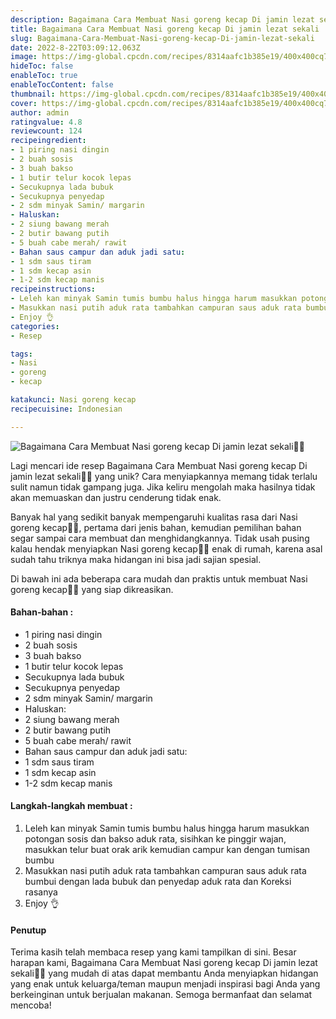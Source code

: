 ```yaml
---
description: Bagaimana Cara Membuat Nasi goreng kecap Di jamin lezat sekali"
title: Bagaimana Cara Membuat Nasi goreng kecap Di jamin lezat sekali
slug: Bagaimana-Cara-Membuat-Nasi-goreng-kecap-Di-jamin-lezat-sekali
date: 2022-8-22T03:09:12.063Z
image: https://img-global.cpcdn.com/recipes/8314aafc1b385e19/400x400cq70/photo.jpg
hideToc: false
enableToc: true
enableTocContent: false
thumbnail: https://img-global.cpcdn.com/recipes/8314aafc1b385e19/400x400cq70/photo.jpg
cover: https://img-global.cpcdn.com/recipes/8314aafc1b385e19/400x400cq70/photo.jpg
author: admin
ratingvalue: 4.8
reviewcount: 124
recipeingredient:
- 1 piring nasi dingin
- 2 buah sosis
- 3 buah bakso
- 1 butir telur kocok lepas
- Secukupnya lada bubuk
- Secukupnya penyedap
- 2 sdm minyak Samin/ margarin
- Haluskan:
- 2 siung bawang merah
- 2 butir bawang putih
- 5 buah cabe merah/ rawit
- Bahan saus campur dan aduk jadi satu:
- 1 sdm saus tiram
- 1 sdm kecap asin
- 1-2 sdm kecap manis
recipeinstructions:
- Leleh kan minyak Samin tumis bumbu halus hingga harum masukkan potongan sosis dan bakso aduk rata, sisihkan ke pinggir wajan, masukkan telur buat orak arik kemudian campur kan dengan tumisan bumbu
- Masukkan nasi putih aduk rata tambahkan campuran saus aduk rata bumbui dengan lada bubuk dan penyedap aduk rata dan Koreksi rasanya
- Enjoy 👌
categories:
- Resep

tags:
- Nasi
- goreng
- kecap

katakunci: Nasi goreng kecap
recipecuisine: Indonesian

---
```


![Bagaimana Cara Membuat Nasi goreng kecap Di jamin lezat sekali👩‍🍳](https://img-global.cpcdn.com/recipes/8314aafc1b385e19/400x400cq70/photo.jpg)

Lagi mencari ide resep Bagaimana Cara Membuat Nasi goreng kecap Di jamin lezat sekali👩‍🍳 yang unik? Cara menyiapkannya memang tidak terlalu sulit namun tidak gampang juga. Jika keliru mengolah maka hasilnya tidak akan memuaskan dan justru cenderung tidak enak.

Banyak hal yang sedikit banyak mempengaruhi kualitas rasa dari Nasi goreng kecap👩‍🍳, pertama dari jenis bahan, kemudian pemilihan bahan segar sampai cara membuat dan menghidangkannya. Tidak usah pusing kalau hendak menyiapkan Nasi goreng kecap👩‍🍳 enak di rumah, karena asal sudah tahu triknya maka hidangan ini bisa jadi sajian spesial.

Di bawah ini ada beberapa cara mudah dan praktis untuk membuat Nasi goreng kecap👩‍🍳 yang siap dikreasikan.

<!--inarticleads1-->

#### Bahan-bahan :

- 1 piring nasi dingin
- 2 buah sosis
- 3 buah bakso
- 1 butir telur kocok lepas
- Secukupnya lada bubuk
- Secukupnya penyedap
- 2 sdm minyak Samin/ margarin
- Haluskan:
- 2 siung bawang merah
- 2 butir bawang putih
- 5 buah cabe merah/ rawit
- Bahan saus campur dan aduk jadi satu:
- 1 sdm saus tiram
- 1 sdm kecap asin
- 1-2 sdm kecap manis

<!--inarticleads2-->

#### Langkah-langkah membuat :

1. Leleh kan minyak Samin tumis bumbu halus hingga harum masukkan potongan sosis dan bakso aduk rata, sisihkan ke pinggir wajan, masukkan telur buat orak arik kemudian campur kan dengan tumisan bumbu
1. Masukkan nasi putih aduk rata tambahkan campuran saus aduk rata bumbui dengan lada bubuk dan penyedap aduk rata dan Koreksi rasanya
1. Enjoy 👌

#### Penutup

Terima kasih telah membaca resep yang kami tampilkan di sini. Besar harapan kami, Bagaimana Cara Membuat Nasi goreng kecap Di jamin lezat sekali👩‍🍳 yang mudah di atas dapat membantu Anda menyiapkan hidangan yang enak untuk keluarga/teman maupun menjadi inspirasi bagi Anda yang berkeinginan untuk berjualan makanan. Semoga bermanfaat dan selamat mencoba!